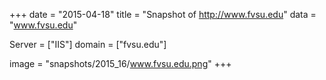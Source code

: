 
+++
date = "2015-04-18"
title = "Snapshot of http://www.fvsu.edu"
data = "www.fvsu.edu"

Server = ["IIS"]
domain = ["fvsu.edu"]

  image = "snapshots/2015_16/www.fvsu.edu.png"
+++
#
